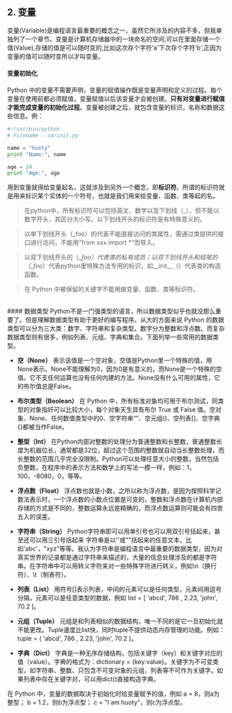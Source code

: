 ## 2. 变量
变量(Variable)是编程语言最重要的概念之一，虽然它所涉及的内容不多，但我单独列了一个章节。变量是计算机存储器中的一块命名的空间,可以在里面存储一个值(Value),存储的值是可以随时变的,比如这次存个字符'a'下次存个字符'b',正因为变量的值可以随时变所以才叫变量。
<br />
#### 变量初始化
Python 中的变量不需要声明，变量的赋值操作既是变量声明和定义的过程。每个变量在使用前都必须赋值，变量赋值以后该变量才会被创建。**只有对变量进行赋值才能完成变量的初始化过程**。变量被创建之后，就包含变量的标识，名称和数据这些信息。例：
```python
#!/usr/bin/python
# Filename : varinit.py

name = "huoty"
print "Name:", name

age = 24
print "Age:", age
```
用到变量就得给变量起名，这就涉及到另外一个概念，即**标识符**。所谓的标识符就是用来标识某个实体的一个符号，也就是我们用来给变量、函数、类等起的名。

> 在python中，所有标识符可以包括英文、数字以及下划线（_），但不能以数字开头，其区分大小写。以下划线开头的标识符是有特殊意义的。

> 以单下划线开头（_foo）的代表不能直接访问的类属性，需通过类提供的接口进行访问，不能用"from xxx import *"而导入。

> 以双下划线开头的（\__foo）代表类的私有成员；以双下划线开头和结尾的（\__foo__）代表python里特殊方法专用的标识，如\_\_init__（）代表类的构造函数。

> 在 Python 中被保留的关键字不能用做变量、函数、类等标识符。

<br />
#### 数据类型
Python不是一门强类型的语言，所以数据类型似乎也就没那么重要了。但是理解数据类型有助于更好的编写程序。从大的方面来说 Python 的数据类型可以分为三大类：数字、字符串和复杂类型。数字分为整数和浮点数。而复杂数据类型则有很多，例如列表、元组、字典和集合。下面列举一些常用的数据类型。

* **空（None）** 
表示该值是一个空对象，空值是Python里一个特殊的值，用None表示。None不能理解为0，因为0是有意义的，而None是一个特殊的空值。它不支任何运算也没有任何内建的方法。None没有什么可用的属性，它的布尔值总是False。

* **布尔类型（Boolean）**
在 Python 中，所有标准对象均可用于布尔测试，同类型的对象指奸可以比较大小，每个对象天生具有布尔 True 或 False 值。空对象、None、任何数值类型中的0、空字符串“”、空元组()、空列表[]、空字典{}都被当作False。

* **整型（Int）**
在Python内部对整数的处理分为普通整数和长整数，普通整数长度为机器位长，通常都是32位，超过这个范围的整数就自动当长整数处理，而长整数的范围几乎完全没限制。Python可以处理任意大小的整数，当然包括负整数，在程序中的表示方法和数学上的写法一模一样，例如：1，100，-8080，0，等等。

* **浮点数（Float）**
浮点数也就是小数，之所以称为浮点数，是因为按照科学记数法表示时，一个浮点数的小数点位置是可变的，整数和浮点数在计算机内部存储的方式是不同的，整数运算永远是精确的，而浮点数运算则可能会有四舍五入的误差。

* **字符串（String）**
Python字符串即可以用单引号也可以用双引号括起来，甚至还可以用三引号括起来
字符串是以''或""括起来的任意文本，比如'abc'，"xyz"等等。我认为字符串是编程语言中最重要的数据类型，因为对真实世界的记录都是通过字符串来描述的，大量的信息处理涉及的都是字符串。在字符串中可以用转义字符来对一些特殊字符进行转义，例如\n（换行符）、\t（制表符）。

* **列表（List）**
用符号[]表示列表，中间的元素可以是任何类型，元素间用逗号分隔，元素可以是任意类型的数据，例如 list = [ 'abcd', 786 , 2.23, 'john', 70.2 ]。

* **元组（Tuple）**
元组是和列表相似的数据结构，唯一不同的是它一旦初始化就不能更改。Tuple速度比list快，同时tuple不提供动态内存管理的功能。例如：tuple = ( 'abcd', 786 , 2.23, 'john', 70.2 )。
* **字典（Dict）**
字典是一种无序存储结构，包括关键字（key）和关键字对应的值（value）。字典的格式为：dictionary = {key:value}。关键字为不可变类型，如字符串、整数、只包含不可变对象的元组，列表等不可作为关键字。如果列表中存在关键字对，可以用dict()直接构造字典。

在 Python 中，变量的数据取决于初始化时给变量赋予的值，例如 a = 8，则a为整型； b = 1.2，则b为浮点型； c = "I am huoty"，则c为浮点型。